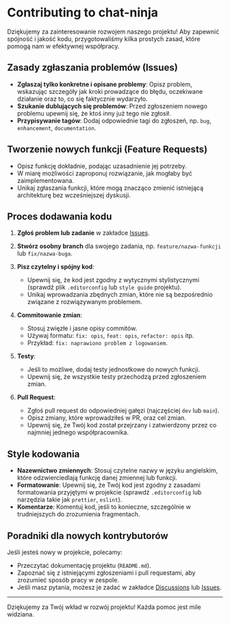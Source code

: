 # Contributing to chat-ninja

Dziękujemy za zainteresowanie rozwojem naszego projektu! Aby zapewnić spójność i jakość kodu, przygotowaliśmy kilka prostych zasad, które pomogą nam w efektywnej współpracy.

## Zasady zgłaszania problemów (Issues)

- **Zgłaszaj tylko konkretne i opisane problemy**: Opisz problem, wskazując szczegóły jak kroki prowadzące do błędu, oczekiwane działanie oraz to, co się faktycznie wydarzyło.
- **Szukanie dublujących się problemów**: Przed zgłoszeniem nowego problemu upewnij się, że ktoś inny już tego nie zgłosił.
- **Przypisywanie tagów**: Dodaj odpowiednie tagi do zgłoszeń, np. `bug`, `enhancement`, `documentation`.

## Tworzenie nowych funkcji (Feature Requests)

- Opisz funkcję dokładnie, podając uzasadnienie jej potrzeby.
- W miarę możliwości zaproponuj rozwiązanie, jak mogłaby być zaimplementowana.
- Unikaj zgłaszania funkcji, które mogą znacząco zmienić istniejącą architekturę bez wcześniejszej dyskusji.

## Proces dodawania kodu

1. **Zgłoś problem lub zadanie** w zakładce [Issues](https://github.com/id-Scooutoo/chat-ninja/issues).
2. **Stwórz osobny branch** dla swojego zadania, np. `feature/nazwa-funkcji` lub `fix/nazwa-buga`.
3. **Pisz czytelny i spójny kod**:
   - Upewnij się, że kod jest zgodny z wytycznymi stylistycznymi (sprawdź plik `.editorconfig` lub `style guide` projektu).
   - Unikaj wprowadzania zbędnych zmian, które nie są bezpośrednio związane z rozwiązywanym problemem.

4. **Commitowanie zmian**:
   - Stosuj zwięzłe i jasne opisy commitów.
   - Używaj formatu: `fix: opis`, `feat: opis`, `refactor: opis` itp.
   - Przykład: `fix: naprawiono problem z logowaniem`.

5. **Testy**:
   - Jeśli to możliwe, dodaj testy jednostkowe do nowych funkcji.
   - Upewnij się, że wszystkie testy przechodzą przed zgłoszeniem zmian.

6. **Pull Request**:
   - Zgłoś pull request do odpowiedniej gałęzi (najczęściej `dev` lub `main`).
   - Opisz zmiany, które wprowadziłeś w PR, oraz cel zmian.
   - Upewnij się, że Twój kod został przejrzany i zatwierdzony przez co najmniej jednego współpracownika.

## Style kodowania

- **Nazewnictwo zmiennych**: Stosuj czytelne nazwy w języku angielskim, które odzwierciedlają funkcję danej zmiennej lub funkcji.
- **Formatowanie**: Upewnij się, że Twój kod jest zgodny z zasadami formatowania przyjętymi w projekcie (sprawdź `.editorconfig` lub narzędzia takie jak `prettier`, `eslint`).
- **Komentarze**: Komentuj kod, jeśli to konieczne, szczególnie w trudniejszych do zrozumienia fragmentach.

## Poradniki dla nowych kontrybutorów

Jeśli jesteś nowy w projekcie, polecamy:
- Przeczytać dokumentację projektu (`README.md`).      
- Zapoznać się z istniejącymi zgłoszeniami i pull requestami, aby zrozumieć sposób pracy w zespole.
- Jeśli masz pytania, możesz je zadać w zakładce [Discussions](https://github.com/id-Scooutoo/chat-ninja/discussions) lub [Issues](https://github.com/id-Scooutoo/chat-ninja/issues).

---

Dziękujemy za Twój wkład w rozwój projektu! Każda pomoc jest mile widziana.
